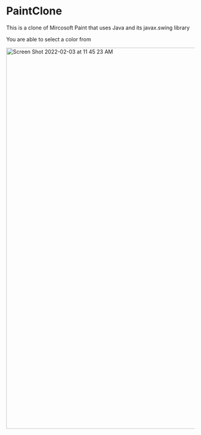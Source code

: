 # PaintClone

This is a clone of Mircosoft Paint that uses Java and its javax.swing library

You are able to select a color from 

<img width="1016" alt="Screen Shot 2022-02-03 at 11 45 23 AM" src="https://user-images.githubusercontent.com/55732180/152388792-d22026e6-be85-44b5-b659-e8b2dc7562c8.png">


